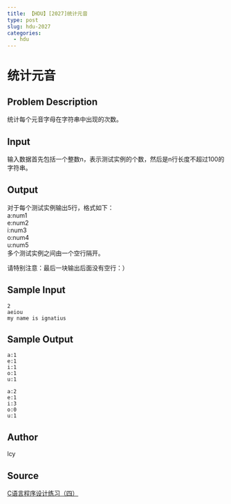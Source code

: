 ```yaml
---
title: 【HDU】[2027]统计元音
type: post
slug: hdu-2027
categories:
  - hdu
---
```


# 统计元音

## Problem Description

统计每个元音字母在字符串中出现的次数。

## Input

输入数据首先包括一个整数n，表示测试实例的个数，然后是n行长度不超过100的字符串。

## Output

对于每个测试实例输出5行，格式如下：  
a:num1  
e:num2  
i:num3  
o:num4  
u:num5  
多个测试实例之间由一个空行隔开。  
  
请特别注意：最后一块输出后面没有空行：）

## Sample Input

```
2
aeiou
my name is ignatius

```

## Sample Output

```
a:1
e:1
i:1
o:1
u:1

a:2
e:1
i:3
o:0
u:1
```

## Author

lcy

## Source

[C语言程序设计练习（四）](https://acm.hdu.edu.cn//search.php?field=problem&key=C%D3%EF%D1%D4%B3%CC%D0%F2%C9%E8%BC%C6%C1%B7%CF%B0%A3%A8%CB%C4%A3%A9&source=1&searchmode=source)
